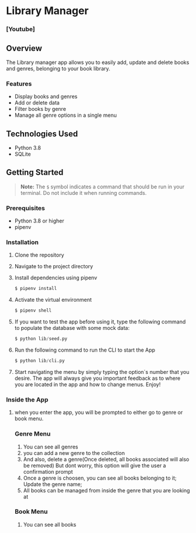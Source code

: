 # Library Manager

### [Youtube]

## Overview

The Library manager app allows you to easily add, update and delete books and genres, belonging to your book library.

### Features

- Display books and genres
- Add or delete data
- Filter books by genre
- Manage all genre options in a single menu

## Technologies Used

- Python 3.8
- SQLite

## Getting Started

> **Note:** The `$` symbol indicates a command that should be run in your terminal. Do not include it when running commands.

### Prerequisites

- Python 3.8 or higher
- pipenv

### Installation

1. Clone the repository

2. Navigate to the project directory

3. Install dependencies using pipenv
    ```s
    $ pipenv install
    ```

4. Activate the virtual environment
    ```s
    $ pipenv shell
    ```

5.  If you want to test the app before using it, type the following command
    to populate the database with some mock data:
    ```s
    $ python lib/seed.py
    ```

6. Run the following command to run the CLI to start the App
    ```s
    $ python lib/cli.py
    ```

6. Start navigating the menu by simply typing the option`s number that you
desire. The app will always give you important feedback as to where you are
located in the app and how to change menus. Enjoy!

### Inside the App

1. when you enter the app, you will be prompted to either go to genre or book menu.

     ### Genre Menu
     1. You can see all genres
     2. you can add a new genre to the collection
     3. And also, delete a genre(Once deleted, all books associated will also be removed)
        But dont worry, this option will give the user a confirmation prompt
     4. Once a genre is choosen, you can see all books belonging to it;
        Update the genre name;
     5. All books can be managed from inside the genre that you are looking at
    
    
     ### Book Menu
     1. You can see all books

        




